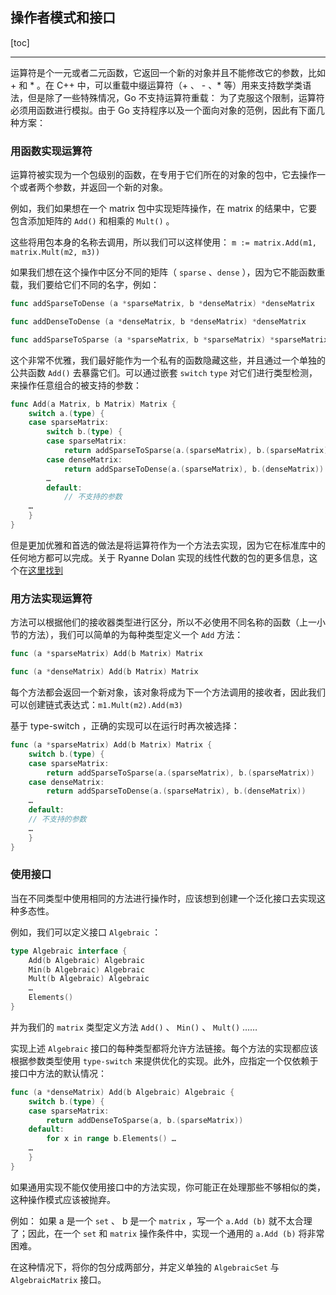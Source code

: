 ## 操作者模式和接口

[toc]

---

运算符是个一元或者二元函数，它返回一个新的对象并且不能修改它的参数，比如 + 和 * 。在 C++ 中，可以重载中缀运算符（+ 、 - 、* 等）用来支持数学类语法，但是除了一些特殊情况，Go 不支持运算符重载： 为了克服这个限制，运算符必须用函数进行模拟。由于 Go 支持程序以及一个面向对象的范例，因此有下面几种方案：

### 用函数实现运算符

运算符被实现为一个包级别的函数，在专用于它们所在的对象的包中，它去操作一个或者两个参数，并返回一个新的对象。

例如，我们如果想在一个 matrix 包中实现矩阵操作，在 matrix 的结果中，它要包含添加矩阵的 `Add()` 和相乘的 `Mult()` 。

这些将用包本身的名称去调用，所以我们可以这样使用： `m := matrix.Add(m1, matrix.Mult(m2, m3))`

如果我们想在这个操作中区分不同的矩阵（ `sparse` 、`dense` ），因为它不能函数重载，我们要给它们不同的名字，例如：

```go
func addSparseToDense (a *sparseMatrix, b *denseMatrix) *denseMatrix

func addDenseToDense (a *denseMatrix, b *denseMatrix) *denseMatrix

func addSparseToSparse (a *sparseMatrix, b *sparseMatrix) *sparseMatrix
```

这个非常不优雅，我们最好能作为一个私有的函数隐藏这些，并且通过一个单独的公共函数 `Add()` 去暴露它们。可以通过嵌套 `switch` `type` 对它们进行类型检测，来操作任意组合的被支持的参数：

```go
func Add(a Matrix, b Matrix) Matrix {
    switch a.(type) {
    case sparseMatrix:
        switch b.(type) {
        case sparseMatrix:
            return addSparseToSparse(a.(sparseMatrix), b.(sparseMatrix))
        case denseMatrix:
            return addSparseToDense(a.(sparseMatrix), b.(denseMatrix))
        …
        default:
            // 不支持的参数
    …
    }
}
```

但是更加优雅和首选的做法是将运算符作为一个方法去实现，因为它在标准库中的任何地方都可以完成。关于 Ryanne Dolan 实现的线性代数的包的更多信息，这个在[这里找到](github.com/skelterjohn/go.matrix)

### 用方法实现运算符

方法可以根据他们的接收器类型进行区分，所以不必使用不同名称的函数（上一小节的方法），我们可以简单的为每种类型定义一个 `Add` 方法：

```go
func (a *sparseMatrix) Add(b Matrix) Matrix

func (a *denseMatrix) Add(b Matrix) Matrix
```

每个方法都会返回一个新对象，该对象将成为下一个方法调用的接收者，因此我们可以创建链式表达式：`m1.Mult(m2).Add(m3)`

基于 type-switch ，正确的实现可以在运行时再次被选择：

```go
func (a *sparseMatrix) Add(b Matrix) Matrix {
    switch b.(type) {
    case sparseMatrix:
        return addSparseToSparse(a.(sparseMatrix), b.(sparseMatrix))
    case denseMatrix:
        return addSparseToDense(a.(sparseMatrix), b.(denseMatrix))
    …
    default:
    // 不支持的参数
    …
    }
}
```

### 使用接口

当在不同类型中使用相同的方法进行操作时，应该想到创建一个泛化接口去实现这种多态性。

例如，我们可以定义接口 `Algebraic` ：

```go
type Algebraic interface {
    Add(b Algebraic) Algebraic
    Min(b Algebraic) Algebraic
    Mult(b Algebraic) Algebraic
    …
    Elements()
}
```

并为我们的 `matrix` 类型定义方法 `Add()` 、 `Min()` 、 `Mult()` ……

实现上述 `Algebraic` 接口的每种类型都将允许方法链接。每个方法的实现都应该根据参数类型使用 `type-switch` 来提供优化的实现。此外，应指定一个仅依赖于接口中方法的默认情况：

```go
func (a *denseMatrix) Add(b Algebraic) Algebraic {
    switch b.(type) {
    case sparseMatrix:
        return addDenseToSparse(a, b.(sparseMatrix))
    default:
        for x in range b.Elements() …
    …
    }
}
```

如果通用实现不能仅使用接口中的方法实现，你可能正在处理那些不够相似的类，这种操作模式应该被抛弃。

例如： 如果 a 是一个 `set` 、 b 是一个 `matrix` ，写一个 `a.Add (b)` 就不太合理了；因此，在一个 `set` 和 `matrix` 操作条件中，实现一个通用的 `a.Add (b)` 将非常困难。

在这种情况下，将你的包分成两部分，并定义单独的 `AlgebraicSet` 与 `AlgebraicMatrix` 接口。

